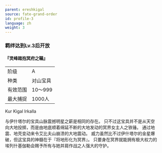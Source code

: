 ```yaml
---
parent: ereshkigal
source: fate-grand-order
id: profile-3
language: zh
weight: 3
---
```


### 羁绊达到Lv.3后开放

#### 『灵峰踏抱冥府之鞴』

<table>
  <tr><td>阶级</td><td>A</td></tr>
  <tr><td>种类</td><td>对山宝具</td></tr>
  <tr><td>有效范围</td><td>10～999</td></tr>
  <tr><td>最大捕捉</td><td>1000人</td></tr>
</table>

Kur Kigal Irkalla

与伊什塔尔的宝具山脉震撼明星之薪是相同的存在。
只不过这宝具并不是从天空向大地投掷，而是由地底顺着绵延不断的大地发动的冥界女主人之铁锤。
通过地震、地壳变动来令艾比夫山崩溃的大地震动。
威力虽然比不过伊什塔尔的金星爆破，但这宝具的神髓在于『将地形化为冥界』。
只要身在冥界就能拥有极大权力的埃列什基伽勒会赐予所有与她并肩作战之人强大的守护。
